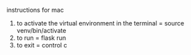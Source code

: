 instructions for mac
1. to activate the virtual environment in the terminal = source venv/bin/activate
2. to run = flask run
3. to exit = control c